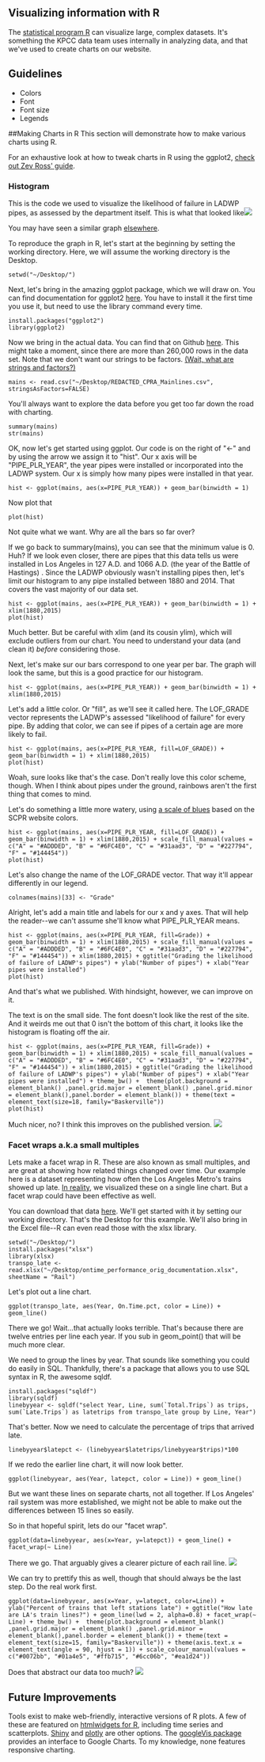 ## Visualizing information with R
The [statistical program R](http://www.r-project.org/) can visualize large, complex datasets. It's something the KPCC data team uses internally in analyzing data, and that we've used to create charts on our website.

## Guidelines
- Colors
- Font
- Font size
- Legends

##Making Charts in R
This section will demonstrate how to make various charts using R.

For an exhaustive look at how to tweak charts in R using the ggplot2, [check out Zev Ross' guide](http://zevross.com/blog/2014/08/04/beautiful-plotting-in-r-a-ggplot2-cheatsheet-3/).

### Histogram
This is the code we used to visualize the likelihood of failure in LADWP pipes, as assessed by the department itself. This is what that looked like![](https://raw.githubusercontent.com/SCPR/kpcc-data-team/master/data/ladwp-water-mains-and-leaks/findings/ladwp_leaks_notes_12_30_14/images/year_installed_by_likelihood_of_failure.png)

You may have seen a similar graph [elsewhere](http://graphics.latimes.com/la-aging-water-infrastructure/).


To reproduce the graph in R, let's start at the beginning by setting the working directory. Here, we will assume the working directory is the Desktop.

	setwd("~/Desktop/")

Next, let's bring in the amazing ggplot package, which we will draw on. You can find documentation for ggplot2 [here](http://docs.ggplot2.org/current/). You have to install it the first time you use it, but need to use the library command every time.

	install.packages("ggplot2")
	library(ggplot2)

Now we bring in the actual data. You can find that on Github [here](https://github.com/SCPR/kpcc-data-team/blob/master/data/ladwp-water-mains-and-leaks/all_mains_trunks/REDACTED_CPRA_Mainlines.csv). This might take a moment, since there are more than 260,000 rows in the data set. Note that we don't want our strings to be factors. [(Wait, what are strings and factors?)](http://www.stat.berkeley.edu/~nolan/stat133/Fall05/lectures/DataTypes4.pdf)

	mains <- read.csv("~/Desktop/REDACTED_CPRA_Mainlines.csv", stringsAsFactors=FALSE)

You'll always want to explore the data before you get too far down the road with charting.

	summary(mains)
	str(mains)

OK, now let's get started using ggplot. Our code is on the right of "<-" and by using the arrow we assign it to "hist". Our x axis will be "PIPE_PLR_YEAR", the year pipes were installed or incorporated into the LADWP system. Our x is simply how many pipes were installed in that year.

	hist <- ggplot(mains, aes(x=PIPE_PLR_YEAR)) + geom_bar(binwidth = 1)

Now plot that

	plot(hist)

Not quite what we want. Why are all the bars so far over?

If we go  back to summary(mains), you can see that the minimum value is 0. Huh? If we look even closer, there are pipes that this data tells us were installed in Los Angeles in 127 A.D. and 1066 A.D. (the year of the Battle of Hastings)	. Since the LADWP obviously wasn't installing pipes then, let's limit our histogram to any pipe installed between 1880 and 2014. That covers the vast majority of our data set.

	hist <- ggplot(mains, aes(x=PIPE_PLR_YEAR)) + geom_bar(binwidth = 1) + xlim(1880,2015)
	plot(hist)

Much better. But be careful with xlim (and its cousin ylim), which will exclude outliers from our chart. You need to understand your data (and clean it) *before* considering those.

Next, let's make sur  our bars correspond to one year per bar. The graph will look the same, but this is a good practice for our histogram.

	hist <- ggplot(mains, aes(x=PIPE_PLR_YEAR)) + geom_bar(binwidth = 1) + xlim(1880,2015)

Let's add a little color. Or "fill", as we'll see it called here. The LOF_GRADE vector represents the LADWP's assessed "likelihood of failure" for every pipe. By adding that color, we can see if pipes of a certain age are more likely to fail.

	hist <- ggplot(mains, aes(x=PIPE_PLR_YEAR, fill=LOF_GRADE)) + geom_bar(binwidth = 1) + xlim(1880,2015)
	plot(hist)

Woah, sure looks like that's the case. Don't really love this color scheme, though. When I think about pipes under the ground, rainbows aren't the first thing that comes to mind.

Let's do something a little more watery, using [a scale of blues](https://github.com/SCPR/kpcc-data-team/tree/aaron-dev/guides/viz_standards#general-charting-guidelines) based on the SCPR website colors.

	hist <- ggplot(mains, aes(x=PIPE_PLR_YEAR, fill=LOF_GRADE)) + geom_bar(binwidth = 1) + xlim(1880,2015) + scale_fill_manual(values = c("A" = "#ADDDED", "B" = "#6FC4E0", "C" = "#31aad3", "D" = "#227794", "F" = "#144454"))
	plot(hist)

Let's also change the name of the LOF_GRADE vector. That way it'll appear differently in our legend.

	colnames(mains)[33] <- "Grade"

Alright, let's add a main title and labels for our x and y axes. That will help the reader--we can't assume she'll know what PIPE_PLR_YEAR means.

	hist <- ggplot(mains, aes(x=PIPE_PLR_YEAR, fill=Grade)) + geom_bar(binwidth = 1) + xlim(1880,2015) + scale_fill_manual(values = c("A" = "#ADDDED", "B" = "#6FC4E0", "C" = "#31aad3", "D" = "#227794", "F" = "#144454")) + xlim(1880,2015) + ggtitle("Grading the likelihood of failure of LADWP's pipes") + ylab("Number of pipes") + xlab("Year pipes were installed")
	plot(hist)

And that's what we published. With hindsight, however, we can improve on it.

The text is on the small side. The font doesn't look like the rest of the site. And it weirds me out that 0 isn't the bottom of this chart, it looks like the histogram is floating off the air.

	hist <- ggplot(mains, aes(x=PIPE_PLR_YEAR, fill=Grade)) + geom_bar(binwidth = 1) + xlim(1880,2015) + scale_fill_manual(values = c("A" = "#ADDDED", "B" = "#6FC4E0", "C" = "#31aad3", "D" = "#227794", "F" = "#144454")) + xlim(1880,2015) + ggtitle("Grading the likelihood of failure of LADWP's pipes") + ylab("Number of pipes") + xlab("Year pipes were installed") + theme_bw() +  theme(plot.background = element_blank() ,panel.grid.major = element_blank() ,panel.grid.minor = element_blank(),panel.border = element_blank()) + theme(text = element_text(size=18, family="Baskerville"))
	plot(hist)

Much nicer, no? I think this improves on the published version. ![](/guides/images/watergrades.png)

### Facet wraps a.k.a small multiples
Lets make a facet wrap in R. These are also known as small multiples, and are great at showing how related things changed over time. Our example here is a dataset representing how often the Los Angeles Metro's trains showed up late. [In reality](http://projects.scpr.org/charts/metro-on-time-performance/rail-performance/), we visualized these on a single line chart. But a facet wrap could have been effective as well.

You can download that data [here](/data/metro-on-time-performance/ontime_performance_orig_documentation.xlsx). We'll get started with it by setting our working directory. That's the Desktop for this example. We'll also bring in the Excel file--R can even read those with the xlsx library.

	setwd("~/Desktop/")
	install.packages("xlsx")
	library(xlsx)
	transpo_late <- read.xlsx("~/Desktop/ontime_performance_orig_documentation.xlsx", sheetName = "Rail")

Let's plot out a line chart.

	ggplot(transpo_late, aes(Year, On.Time.pct, color = Line)) + geom_line()

There we go! Wait...that actually looks terrible. That's because there are twelve entries per line each year. If you sub in geom_point() that will be much more clear.

We need to group the lines by year. That sounds like something you could do easily in SQL. Thankfully, there's a package that allows you to use SQL syntax in R, the awesome sqldf.

	install.packages("sqldf")
	library(sqldf)
	linebyyear <- sqldf("select Year, Line, sum(`Total.Trips`) as trips, sum(`Late.Trips`) as latetrips from transpo_late group by Line, Year")

That's better. Now we need to calculate the percentage of trips that arrived late.

	linebyyear$latepct <- (linebyyear$latetrips/linebyyear$trips)*100

If we redo the earlier line chart, it will now look better.

	ggplot(linebyyear, aes(Year, latepct, color = Line)) + geom_line()
But we want these lines on separate charts, not all together. If Los Angeles' rail system was more established, we might not be able to make out the differences between 15 lines so easily.

So in that hopeful spirit, lets do our "facet wrap".

	ggplot(data=linebyyear, aes(x=Year, y=latepct)) + geom_line() + facet_wrap(~ Line)

There we go. That arguably gives a clearer picture of each rail line.
![](/guides/images/facet_trains_nocolor.png)

We can try to prettify this as well, though that should always be the last step. Do the real work first.

	ggplot(data=linebyyear, aes(x=Year, y=latepct, color=Line)) + ylab("Percent of trains that left stations late") + ggtitle("How late are LA's train lines?") + geom_line(lwd = 2, alpha=0.8) + facet_wrap(~ Line) + theme_bw() +  theme(plot.background = element_blank() ,panel.grid.major = element_blank() ,panel.grid.minor = element_blank(),panel.border = element_blank()) + theme(text = element_text(size=15, family="Baskerville")) + theme(axis.text.x = element_text(angle = 90, hjust = 1)) + scale_colour_manual(values = c("#0072bb", "#01a4e5", "#ffb715", "#6cc06b", "#ea1d24"))

Does that abstract our data too much?
![](/guides/images/facet_trains.png)

## Future Improvements
Tools exist to make web-friendly, interactive versions of R plots. A few of these are featured on [htmlwidgets for R](http://www.htmlwidgets.org/showcase_leaflet.html), including time series and scatterplots. [Shiny](http://shiny.rstudio.com/) and [plotly](https://plot.ly/r/) are other options. The [googleVis package](http://cran.r-project.org/web/packages/googleVis/vignettes/googleVis_examples.html) provides an interface to Google Charts. To my knowledge, none features responsive charting.

